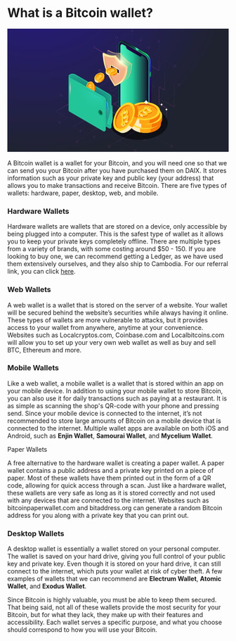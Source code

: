 # What is a Bitcoin wallet?

![bitcoin with smartphone and wallet image](./btc-wallet.jpg)

A Bitcoin wallet is a wallet for your Bitcoin, and you will need one so that we can send you your Bitcoin after you have purchased them on DAIX. It stores information such as your private key and public key (your address) that allows you to make transactions and receive Bitcoin. There are five types of wallets: hardware, paper, desktop, web, and mobile.

### Hardware Wallets

Hardware wallets are wallets that are stored on a device, only accessible by being plugged into a computer. This is the safest type of wallet as it allows you to keep your private keys completely offline. There are multiple types from a variety of brands, with some costing around \$50 - 150. If you are looking to buy one, we can recommend getting a Ledger, as we have used them extensively ourselves, and they also ship to Cambodia. For our referral link, you can click <a href="https://shop.ledger.com/pages/ledger-nano-x?r=15966d90a8e2" target="_blank">here</a>.

### Web Wallets

A web wallet is a wallet that is stored on the server of a website. Your wallet will be secured behind the website’s securities while always having it online. These types of wallets are more vulnerable to attacks, but it provides access to your wallet from anywhere, anytime at your convenience. Websites such as Localcryptos.com, Coinbase.com and Localbitcoins.com will allow you to set up your very own web wallet as well as buy and sell BTC, Ethereum and more.

### Mobile Wallets

Like a web wallet, a mobile wallet is a wallet that is stored within an app on your mobile device. In addition to using your mobile wallet to store Bitcoin, you can also use it for daily transactions such as paying at a restaurant. It is as simple as scanning the shop's QR-code with your phone and pressing send. Since your mobile device is connected to the internet, it’s not recommended to store large amounts of Bitcoin on a mobile device that is connected to the internet. Multiple wallet apps are available on both iOS and Android, such as **Enjin Wallet**, **Samourai Wallet**, and **Mycelium Wallet**.

Paper Wallets

A free alternative to the hardware wallet is creating a paper wallet. A paper wallet contains a public address and a private key printed on a piece of paper. Most of these wallets have them printed out in the form of a QR code, allowing for quick access through a scan. Just like a hardware wallet, these wallets are very safe as long as it is stored correctly and not used with any devices that are connected to the internet. Websites such as bitcoinpaperwallet.com and bitaddress.org can generate a random Bitcoin address for you along with a private key that you can print out.

### Desktop Wallets

A desktop wallet is essentially a wallet stored on your personal computer. The wallet is saved on your hard drive, giving you full control of your public key and private key. Even though it is stored on your hard drive, it can still connect to the internet, which puts your wallet at risk of cyber theft. A few examples of wallets that we can recommend are **Electrum Wallet**, **Atomic Wallet**, and **Exodus Wallet**.

Since Bitcoin is highly valuable, you must be able to keep them secured. That being said, not all of these wallets provide the most security for your Bitcoin, but for what they lack, they make up with their features and accessibility. Each wallet serves a specific purpose, and what you choose should correspond to how you will use your Bitcoin.
